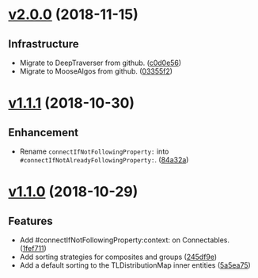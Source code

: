 # [v2.0.0](https://github.com/TelescopeSt/Telescope/compare/v2.0.0...v1.1.1) (2018-11-15)

## Infrastructure

* Migrate to DeepTraverser from github. ([c0d0e56](https://github.com/TelescopeSt/Telescope/commit/c0d0e566c99b7b3b4467fe5f34d38fdc00e368ef))
* Migrate to MooseAlgos from github. ([03355f2](https://github.com/TelescopeSt/Telescope/commit/03355f22729ba33159d33c8eb94945cf2a38255d))

# [v1.1.1](https://github.com/TelescopeSt/Telescope/compare/v1.1.0...v1.1.1) (2018-10-30)

## Enhancement

* Rename `connectIfNotFollowingProperty:` into `#connectIfNotAlreadyFollowingProperty:`. ([84a32a](https://github.com/TelescopeSt/Telescope/commit/84a32a68f0f58af387092501fc70dace62837cdd))

# [v1.1.0](https://github.com/TelescopeSt/Telescope/compare/v1.0.1...v1.1.0) (2018-10-29)

## Features

* Add #connectIfNotFollowingProperty:context: on Connectables. ([1fef711](https://github.com/TelescopeSt/Telescope/commit/1fef711a7c9a8f273ca23f4378b443bfe6ad966f))
* Add sorting strategies for composites and groups ([245df9e](https://github.com/TelescopeSt/Telescope/commit/245df9e533c5e0331d34d4b5fcffdb9f61308c1a))
* Add a default sorting to the TLDistributionMap inner entities ([5a5ea75](https://github.com/TelescopeSt/Telescope/commit/5a5ea75186066a05fe69ad5afab951e4c881bea9))